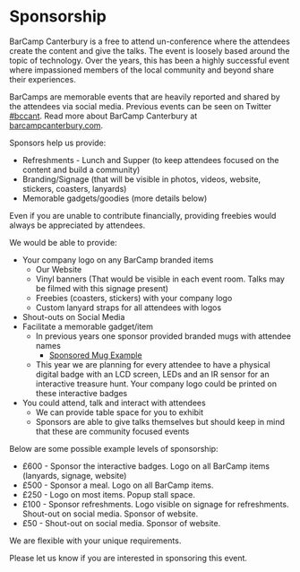 Sponsorship
===========

BarCamp Canterbury is a free to attend un-conference where the attendees create the content and give the talks. The event is loosely based around the topic of technology. Over the years, this has been a highly successful event where impassioned members of the local community and beyond share their experiences.

BarCamps are memorable events that are heavily reported and shared by the attendees via social media. Previous events can be seen on Twitter [#bccant](https://twitter.com/search?q=%23bccant). Read more about BarCamp Canterbury at [barcampcanterbury.com](https://barcampcanterbury.com/).

Sponsors help us provide:

* Refreshments - Lunch and Supper (to keep attendees focused on the content and build a community)
* Branding/Signage (that will be visible in photos, videos, website, stickers, coasters, lanyards)
* Memorable gadgets/goodies (more details below)

Even if you are unable to contribute financially, providing freebies would always be appreciated by attendees.

We would be able to provide:

* Your company logo on any BarCamp branded items
    * Our Website
    * Vinyl banners (That would be visible in each event room. Talks may be filmed with this signage present)
    * Freebies (coasters, stickers) with your company logo
    * Custom lanyard straps for all attendees with logos
* Shout-outs on Social Media
* Facilitate a memorable gadget/item
    * In previous years one sponsor provided branded mugs with attendee names
        * [Sponsored Mug Example](https://twitter.com/ItsCooperful/status/329155110422843392)
    * This year we are planning for every attendee to have a physical digital badge with an LCD screen, LEDs and an IR sensor for an interactive treasure hunt. Your company logo could be printed on these interactive badges
* You could attend, talk and interact with attendees
    * We can provide table space for you to exhibit
    * Sponsors are able to give talks themselves but should keep in mind that these are community focused events

Below are some possible example levels of sponsorship:

* £600 - Sponsor the interactive badges. Logo on all BarCamp items (lanyards, signage, website)
* £500 - Sponsor a meal. Logo on all BarCamp items.
* £250 - Logo on most items. Popup stall space.
* £100 - Sponsor refreshments. Logo visible on signage for refreshments. Shout-out on social media. Sponsor of website.
* £50 - Shout-out on social media. Sponsor of website.

We are flexible with your unique requirements.

Please let us know if you are interested in sponsoring this event.

